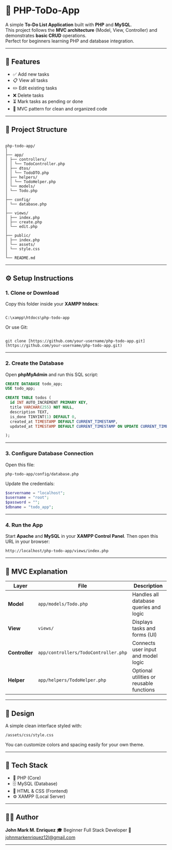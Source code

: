 # 📝 PHP-ToDo-App

A simple **To-Do List Application** built with **PHP** and **MySQL**.  
This project follows the **MVC architecture** (Model, View, Controller) and demonstrates **basic CRUD** operations.  
Perfect for beginners learning PHP and database integration.

---

## 🚀 Features

- ✅ Add new tasks
- 📋 View all tasks
- ✏️ Edit existing tasks
- ❌ Delete tasks
- ⏳ Mark tasks as pending or done
- 🧩 MVC pattern for clean and organized code

---

## 🧱 Project Structure

```

php-todo-app/
│
├── app/
│ ├── controllers/
│ │ └── TodoController.php
│ ├── dtos/
│ │ └── TodoDTO.php
│ ├── helpers/
│ │ └── TodoHelper.php
│ └── models/
│ └── Todo.php
│
├── config/
│ └── database.php
│
├── views/
│ ├── index.php
│ ├── create.php
│ └── edit.php
│
├── public/
│ ├── index.php
│ └── assets/
│ └── style.css
│
└── README.md

```

---

## ⚙️ Setup Instructions

### 1. Clone or Download

Copy this folder inside your **XAMPP htdocs**:

```

C:\xampp\htdocs\php-todo-app

```

Or use Git:

```

git clone [https://github.com/your-username/php-todo-app.git](https://github.com/your-username/php-todo-app.git)

```

---

### 2. Create the Database

Open **phpMyAdmin** and run this SQL script:

```sql
CREATE DATABASE todo_app;
USE todo_app;

CREATE TABLE todos (
  id INT AUTO_INCREMENT PRIMARY KEY,
  title VARCHAR(255) NOT NULL,
  description TEXT,
  is_done TINYINT(1) DEFAULT 0,
  created_at TIMESTAMP DEFAULT CURRENT_TIMESTAMP,
  updated_at TIMESTAMP DEFAULT CURRENT_TIMESTAMP ON UPDATE CURRENT_TIMESTAMP;

);
```

---

### 3. Configure Database Connection

Open this file:

```
php-todo-app/config/database.php
```

Update the credentials:

```php
$servername = "localhost";
$username = "root";
$password = "";
$dbname = "todo_app";
```

---

### 4. Run the App

Start **Apache** and **MySQL** in your **XAMPP Control Panel**.
Then open this URL in your browser:

```
http://localhost/php-todo-app/views/index.php
```

---

## 🧠 MVC Explanation

| Layer          | File                                 | Description                              |
| -------------- | ------------------------------------ | ---------------------------------------- |
| **Model**      | `app/models/Todo.php`                | Handles all database queries and logic   |
| **View**       | `views/`                             | Displays tasks and forms (UI)            |
| **Controller** | `app/controllers/TodoController.php` | Connects user input and model logic      |
| **Helper**     | `app/helpers/TodoHelper.php`         | Optional utilities or reusable functions |

---

## 🎨 Design

A simple clean interface styled with:

```
/assets/css/style.css
```

You can customize colors and spacing easily for your own theme.

---

## 🧩 Tech Stack

- 🐘 PHP (Core)
- 🗄️ MySQL (Database)
- 🧱 HTML & CSS (Frontend)
- ⚙️ XAMPP (Local Server)

---

## 🧑‍💻 Author

**John Mark M. Enriquez**
🎓 Beginner Full Stack Developer
📧 johnmarkenriquez12l@gmail.com

---
